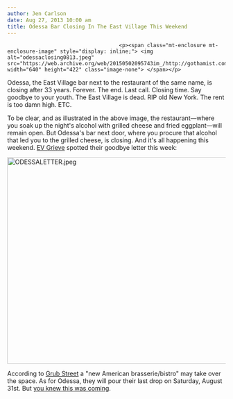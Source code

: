 ```yaml
---
author: Jen Carlson
date: Aug 27, 2013 10:00 am
title: Odessa Bar Closing In The East Village This Weekend
---
```


	
										<p><span class="mt-enclosure mt-enclosure-image" style="display: inline;"> <img alt="odessaclosing0813.jpeg" src="https://web.archive.org/web/20150502095743im_/http://gothamist.com/attachments/arts_jen/odessaclosing0813.jpeg" width="640" height="422" class="image-none"> </span></p>

<p>Odessa, the East Village bar next to the restaurant of the same name, is closing after 33 years. Forever. The end. Last call. Closing time. Say goodbye to your youth. The East Village is dead. RIP old New York. The rent is too damn high. ETC. </p>

<p>To be clear, and as illustrated in the above image, the restaurant&#x2014;where you soak up the night&apos;s alcohol with grilled cheese and fried eggplant&#x2014;will remain open. But Odessa&apos;s bar next door, where you procure that alcohol that led you to the grilled cheese, is closing. And it&apos;s all happening this weekend. <a href="https://web.archive.org/web/20150502095743/http://evgrieve.com/2013/08/weekend-recap-odessa-cafe-and-bar.html">EV Grieve</a> spotted their goodbye letter this week: </p>

<p><span class="mt-enclosure mt-enclosure-image" style="display: inline;"> <img alt="ODESSALETTER.jpeg" src="https://web.archive.org/web/20150502095743im_/http://gothamist.com/attachments/arts_jen/ODESSALETTER.jpeg" width="640" height="476" class="image-none"> </span></p>

<p>According to <a href="https://web.archive.org/web/20150502095743/http://www.grubstreet.com/2013/08/odessa-closing-avenue-a.html">Grub Street</a> a &quot;new American brasserie/bistro&quot; may take over the space. As for Odessa, they will pour their last drop on Saturday, August 31st. But <a href="https://web.archive.org/web/20150502095743/http://gothamist.com/2012/06/21/ev_favorite_odessas_building_for_sa.php">you knew this was coming</a>.</p>					
										
									
				